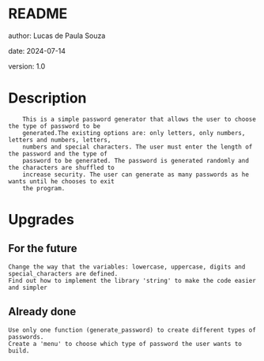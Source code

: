 # README
author: Lucas de Paula Souza

date: 2024-07-14

version: 1.0


# Description 
        This is a simple password generator that allows the user to choose the type of password to be 
        generated.The existing options are: only letters, only numbers, letters and numbers, letters, 
        numbers and special characters. The user must enter the length of the password and the type of 
        password to be generated. The password is generated randomly and the characters are shuffled to 
        increase security. The user can generate as many passwords as he wants until he chooses to exit 
        the program.

# Upgrades

## For the future
    Change the way that the variables: lowercase, uppercase, digits and special_characters are defined.
    Find out how to implement the library 'string' to make the code easier and simpler

## Already done
    Use only one function (generate_password) to create different types of passwords.
    Create a 'menu' to choose which type of password the user wants to build.